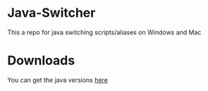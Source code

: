 # Java-Switcher
This a repo for java switching scripts/aliases on Windows and Mac

# Downloads
You can get the java versions [here](https://www.oracle.com/java/technologies/downloads/archive/)
